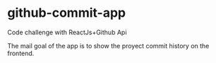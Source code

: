 # github-commit-app
Code challenge with ReactJs+Github Api

The mail goal of the app is to show the proyect commit history on the frontend.
